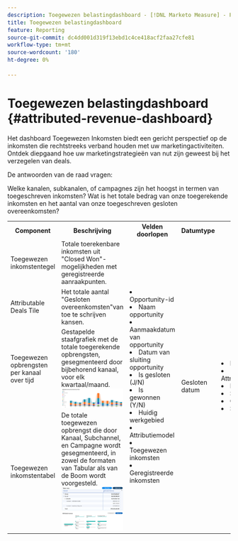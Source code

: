 ```yaml
---
description: Toegewezen belastingdashboard - [!DNL Marketo Measure] - Product
title: Toegewezen belastingdashboard
feature: Reporting
source-git-commit: dc4dd001d319f13ebd1c4ce418acf2faa27cfe81
workflow-type: tm+mt
source-wordcount: '180'
ht-degree: 0%

---
```


# Toegewezen belastingdashboard {#attributed-revenue-dashboard}

Het dashboard Toegewezen Inkomsten biedt een gericht perspectief op de inkomsten die rechtstreeks verband houden met uw marketingactiviteiten. Ontdek diepgaand hoe uw marketingstrategieën van nut zijn geweest bij het verzegelen van deals.

De antwoorden van de raad vragen:

Welke kanalen, subkanalen, of campagnes zijn het hoogst in termen van toegeschreven inkomsten?
Wat is het totale bedrag van onze toegerekende inkomsten en het aantal van onze toegeschreven gesloten overeenkomsten?

<table style="table-layout:auto"> 
<tbody>
  <tr> 
   <th>Component</th> 
   <th>Beschrijving</th>
   <th>Velden doorlopen</th>
   <th>Datumtype</th>
   <th>Filters</th>
  </tr>
  <tr>
    <td>Toegewezen inkomstentegel</td>
    <td>Totale toerekenbare inkomsten uit "Closed Won"-mogelijkheden met geregistreerde aanraakpunten.</td>
    <td rowspan="6"><li>Opportunity-id</li>
<li>Naam opportunity</li>
<li>Aanmaakdatum van opportunity</li>
<li>Datum van sluiting opportunity</li>
<li>Is gesloten (J/N)</li>
<li>Is gewonnen (Y/N)</li>
<li>Huidig werkgebied</li>
<li>Attributiemodel</li>
<li>Toegewezen inkomsten</li>
<li>Geregistreerde inkomsten</li></td>
    <td rowspan="6">Gesloten datum</td>
    <td rowspan="6"><li>Datum</li>
<li>Attributiemodel</li>
<li>Kanaal</li>
<li>Subkanaal</li>
<li>Campagne</li>
<li>Segmenten</li></td>
  </tr>
  <tr>
    <td>Attributable Deals Tile</td>
    <td>Het totale aantal "Gesloten overeenkomsten"van toe te schrijven kansen.</td>
  </tr>
  <tr>
    <td>Toegewezen opbrengsten per kanaal over tijd</td>
    <td>Gestapelde staafgrafiek met de totale toegerekende opbrengsten, gesegmenteerd door bijbehorend kanaal, voor elk kwartaal/maand.
    <br/><img src="assets/attributed-revenue-dashboard-1.png" width="600"></td>
  </tr>
  <tr>
    <td>Toegewezen inkomstentabel</td>
    <td>De totale toegewezen opbrengst die door Kanaal, Subchannel, en Campagne wordt gesegmenteerd, in zowel de formaten van Tabular als van de Boom wordt voorgesteld.
    <br/><img src="assets/attributed-revenue-dashboard-2.png" width="600">
    <br/><img src="assets/attributed-revenue-dashboard-3.png" width="600"></td>
  </tr>
  </tr>
</tbody>
</table>
